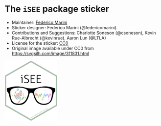 # The `iSEE` package sticker

* Maintainer: [Federico Marini](https://github.com/federicomarini/)
* Sticker designer: Federico Marini (@federicomarini).
* Contributions and Suggestions: Charlotte Soneson (@csoneson), Kevin Rue-Albrecht
  (@kevinrue), Aaron Lun (@LTLA)
* License for the sticker: [CC0](license.md)
* Original image available under CC0 from https://svgsilh.com/image/311831.html

<img src="./iSEE.png" height="200">
